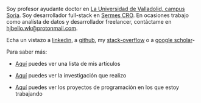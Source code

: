 

Soy profesor ayudante doctor en [La Universidad de Valladolid, campus Soria](https://campusdesoria.uva.es/). Soy desarrollador full-stack en [Sermes CRO](https://www.sermescro.com/?page_id=1121&lang=en). En ocasiones trabajo como analísta de datos y desarrollador freelancer, contáctame en hjbello.wk@protonmail.com.

Echa un vistazo a [linkedin](https://es.linkedin.com/in/hugo-j-bello-5b4650120), a [github](https://github.com/HugoJBello), my [stack-overflow](https://stackoverflow.com/users/7041393/hjbello) o a [google scholar](https://scholar.google.es/citations?user=JpjgRzsAAAAJ&hl=en)-

Para saber más:
* [Aquí](/posts/papers.es) puedes ver una lista de mis artículos

* [Aquí](/posts/research.es) puedes ver la investigación que realizo

* [Aquí](/posts/cool_projects.es) puedes ver los proyectos de programación en los que estoy trabajando


